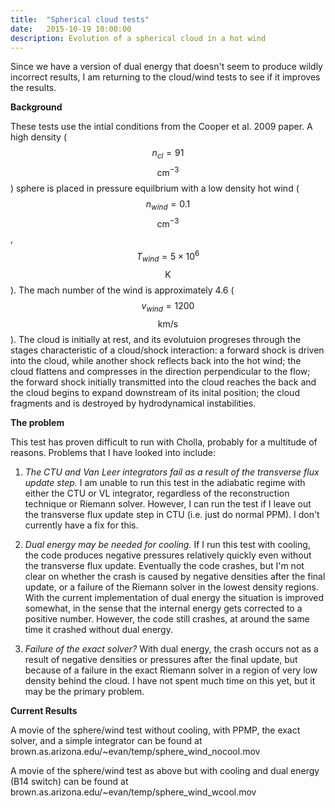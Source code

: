 ```yaml
---
title:  "Spherical cloud tests"
date:   2015-10-19 10:00:00
description: Evolution of a spherical cloud in a hot wind 
---
```


Since we have a version of dual energy that doesn't 
seem to produce wildly incorrect results, I am returning to 
the cloud/wind tests to see if it improves the results.

**Background**

These tests use the intial conditions from the Cooper et al. 2009 
paper. A high density ($$n_{cl} = 91$$ $$\mathrm{cm}^{-3}$$) sphere is placed in pressure equilbrium 
with a low density hot wind ($$n_{wind} = 0.1$$ $$\mathrm{cm}^{-3}$$, $$T_{wind} = 5 \times 10^6$$ $$\mathrm{K}$$). 
The mach number of the wind is approximately 4.6 ($$v_{wind} = 1200$$ $$\mathrm{km/s}$$). The cloud is 
initially at rest, and its evolutuion progreses through the stages characteristic of a 
cloud/shock interaction: a forward shock is driven into the cloud, while another shock reflects back 
into the hot wind; the cloud flattens and compresses in the direction perpendicular to the flow; 
the forward shock initially transmitted into the 
cloud reaches the back and the cloud begins to expand downstream of its inital position; the cloud 
fragments and is destroyed by hydrodynamical instabilities.

**The problem**

This test has proven difficult to run with Cholla, probably for a multitude of reasons. 
Problems that I have looked into include:

1) *The CTU and Van Leer integrators fail as a result of the transverse flux update 
step.* I am unable to run this test in the adiabatic regime with either the CTU or VL integrator,
regardless of the reconstruction technique or Riemann solver. However, I can run the test if I 
leave out the transverse flux update step in CTU (i.e. just do normal PPM). I don't currently 
have a fix for this.

2) *Dual energy may be needed for cooling.* If I run this test with cooling, the code produces negative
pressures relatively quickly even without the transverse flux update. Eventually the code crashes, but 
I'm not clear on whether the crash is caused by negative densities after the final update, or a 
failure of the Riemann solver in the lowest density regions. With the current implementation of dual energy 
the situation is improved somewhat, in the sense that the internal energy gets corrected to a positive 
number. However, the code still crashes, at around the same time it crashed without dual energy.

3) *Failure of the exact solver?* With dual energy, the crash occurs not as a result of negative densities or 
pressures after the final update, but because of a failure in the exact Riemann solver in a region 
of very low density behind the cloud. I have not spent much time on this yet, but it may be the 
primary problem.

**Current Results**

A movie of the sphere/wind test without cooling, with PPMP, the exact solver, and a simple
integrator can be found at brown.as.arizona.edu/~evan/temp/sphere_wind_nocool.mov

A movie of the sphere/wind test as above but with cooling and dual energy (B14 switch) 
can be found at brown.as.arizona.edu/~evan/temp/sphere_wind_wcool.mov

